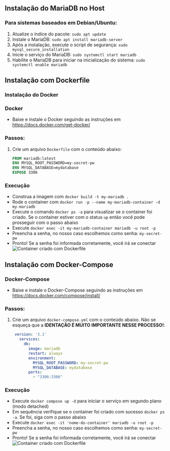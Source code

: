 ## Instalação do MariaDB no Host

### Para sistemas baseados em Debian/Ubuntu:
1. Atualize o índice do pacote: `sudo apt update`
2. Instale o MariaDB: `sudo apt install mariadb-server`
3. Após a instalação, execute o script de segurança: `sudo mysql_secure_installation`
4. Inicie o serviço do MariaDB: `sudo systemctl start mariadb`
5. Habilite o MariaDB para iniciar na inicialização do sistema: `sudo systemctl enable mariadb`

## Instalação com Dockerfile

### Instalação do Docker

### Docker
- Baixe e instale o Docker seguindo as instruções em https://docs.docker.com/get-docker/

### Passos:
1. Crie um arquivo `Dockerfile` com o conteúdo abaixo:
   ```Dockerfile
   FROM mariadb:latest
   ENV MYSQL_ROOT_PASSWORD=my-secret-pw
   ENV MYSQL_DATABASE=mydatabase
   EXPOSE 3306

### Execução
- Construa a imagem com `docker build -t my-mariadb .`
- Rode o container com `docker run -p --name my-mariadb-container -d my-mariadb`
- Execute o comando `docker ps -a` para visualizar se o container foi criado. Se o container estiver com o status `up` então você pode prosseguir com o passo abaixo
- Execute `docker exec -it my-mariadb-container mariadb -u root -p`
- Preencha a senha, no nosso caso escolhemos como senha: `my-secret-pw`
- Pronto! Se a senha foi informada corretamente, você irá se conectar
![Container criado com Dockerfile](Dockerfile.png)


## Instalação com Docker-Compose

### Docker-Compose
- Baixe e instale o Docker-Compose seguindo as instruções em https://docs.docker.com/compose/install/


### Passos:
1. Crie um arquivo `docker-compose.yml` com o conteúdo abaixo. Não se esqueça que a **IDENTAÇÃO É MUITO IMPORTANTE NESSE PROCESSO!**:
   ```yaml
    version: '3.1'
      services:
        db:
          image: mariadb
          restart: always
          environment:
            MYSQL_ROOT_PASSWORD: my-secret-pw
            MYSQL_DATABASE: mydatabase
          ports:
            - "3306:3306"

### Execução
- Execute `docker compose up -d` para iniciar o serviço em segundo plano (modo detached) 
- Em sequência verifique se o container foi criado com sucesso `docker ps -a`. Se foi, siga com o passo abaixo
- Execute `docker exec -it 'nome-do-container' mariadb -u root -p`
- Preencha a senha, no nosso caso escolhemos como senha: `my-secret-pw`
- Pronto! Se a senha foi informada corretamente, você irá se conectar
![Container criado com Dockerfile](docker-compose.png)

